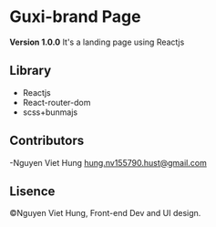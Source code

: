 # Guxi-brand Page
**Version 1.0.0**
 It's a landing page using Reactjs 
## Library
- Reactjs
- React-router-dom
- scss+bunmajs
## Contributors
-Nguyen Viet Hung <hung.nv155790.hust@gmail.com>
## Lisence
©Nguyen Viet Hung, Front-end Dev and UI design.